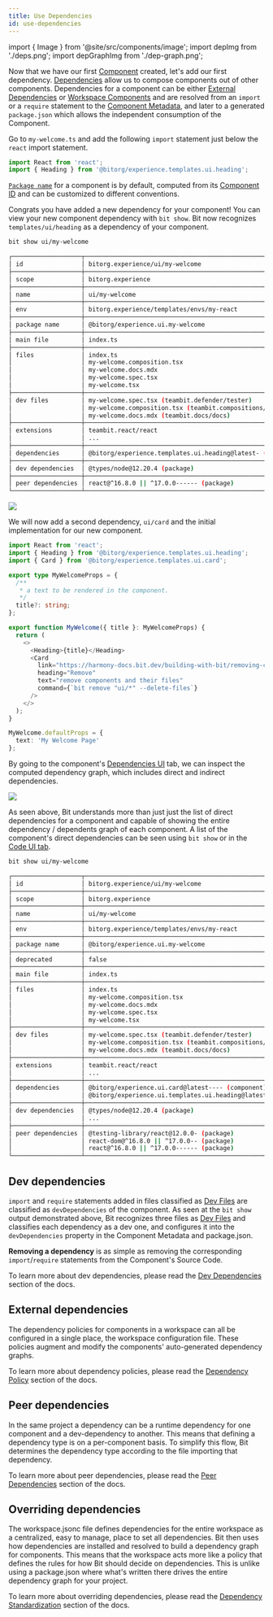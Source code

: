 ```yaml
---
title: Use Dependencies
id: use-dependencies
---
```


import { Image } from '@site/src/components/image';
import depImg from './deps.png';
import depGraphImg from './dep-graph.png';

Now that we have our first [Component](/components/overview) created, let's add our first dependency. [Dependencies](/dependencies) allow us to compose components out of other components. Dependencies for a component can be either [External Dependencies](/dependencies/external-dependencies) or [Workspace Components](/workspace/workspace-component) and are resolved from an `import` or a `require` statement to the [Component Metadata](/components/component-metadata), and later to a generated `package.json` which allows the independent consumption of the Component.

Go to `my-welcome.ts` and add the following `import` statement just below the `react` import statement.

```ts title="my-welcome.ts"
import React from 'react';
import { Heading } from '@bitorg/experience.templates.ui.heading';
```
[`Package name`](/packages/package-name) for a component is by default, computed from its [Component ID](/components/component-id) and can be customized to different conventions.

Congrats you have added a new dependency for your component! You can view your new component dependency with `bit show`. Bit now recognizes `templates/ui/heading` as a dependency of your component.

```bash
bit show ui/my-welcome
```

```bash {27}
┌───────────────────┬────────────────────────────────────────────────────────────────┐
│ id                │ bitorg.experience/ui/my-welcome                                │
├───────────────────┼────────────────────────────────────────────────────────────────┤
│ scope             │ bitorg.experience                                              │
├───────────────────┼────────────────────────────────────────────────────────────────┤
│ name              │ ui/my-welcome                                                  │
├───────────────────┼────────────────────────────────────────────────────────────────┤
│ env               │ bitorg.experience/templates/envs/my-react                      │
├───────────────────┼────────────────────────────────────────────────────────────────┤
│ package name      │ @bitorg/experience.ui.my-welcome                               │
├───────────────────┼────────────────────────────────────────────────────────────────┤
│ main file         │ index.ts                                                       │
├───────────────────┼────────────────────────────────────────────────────────────────┤
│ files             │ index.ts                                                       │
│                   │ my-welcome.composition.tsx                                     │
│                   │ my-welcome.docs.mdx                                            │
│                   │ my-welcome.spec.tsx                                            │
│                   │ my-welcome.tsx                                                 │
├───────────────────┼────────────────────────────────────────────────────────────────┤
│ dev files         │ my-welcome.spec.tsx (teambit.defender/tester)                  │
│                   │ my-welcome.composition.tsx (teambit.compositions/compositions) │
│                   │ my-welcome.docs.mdx (teambit.docs/docs)                        │
├───────────────────┼────────────────────────────────────────────────────────────────┤
│ extensions        │ teambit.react/react                                            │
│                   │ ...                                                            │
├───────────────────┼────────────────────────────────────────────────────────────────┤
│ dependencies      │ @bitorg/experience.templates.ui.heading@latest- (component)    │
├───────────────────┼────────────────────────────────────────────────────────────────┤
│ dev dependencies  │ @types/node@12.20.4 (package)                                  │
├───────────────────┼────────────────────────────────────────────────────────────────┤
│ peer dependencies │ react@^16.8.0 || ^17.0.0------ (package)                       │
└───────────────────┴────────────────────────────────────────────────────────────────┘
```

<Image src={depImg} />

We will now add a second dependency, `ui/card` and the initial implementation for our new component.

```ts {3} title="my-welcome.ts"
import React from 'react';
import { Heading } from '@bitorg/experience.templates.ui.heading';
import { Card } from '@bitorg/experience.templates.ui.card';

export type MyWelcomeProps = {
  /**
   * a text to be rendered in the component.
   */
  title?: string;
};

export function MyWelcome({ title }: MyWelcomeProps) {
  return (
    <>
      <Heading>{title}</Heading>
      <Card
        link="https://harmony-docs.bit.dev/building-with-bit/removing-components"
        heading="Remove"
        text="remove components and their files"
        command={`bit remove "ui/*" --delete-files`}
      />
    </>
  );
}

MyWelcome.defaultProps = {
  text: 'My Welcome Page'
};
```

By going to the component's [Dependencies UI](/dependencies/ui) tab, we can inspect the computed dependency graph, which includes direct and indirect dependencies.

<Image src={depGraphImg} />

As seen above, Bit understands more than just just the list of direct dependencies for a component and capable of showing the entire dependency / dependents graph of each component. A list of the component's direct dependencies can be seen using `bit show` or in the [Code UI tab](/code/ui).

```bash
bit show ui/my-welcome
```

```bash {29,30}
┌───────────────────┬────────────────────────────────────────────────────────────────┐
│ id                │ bitorg.experience/ui/my-welcome                                │
├───────────────────┼────────────────────────────────────────────────────────────────┤
│ scope             │ bitorg.experience                                              │
├───────────────────┼────────────────────────────────────────────────────────────────┤
│ name              │ ui/my-welcome                                                  │
├───────────────────┼────────────────────────────────────────────────────────────────┤
│ env               │ bitorg.experience/templates/envs/my-react                      │
├───────────────────┼────────────────────────────────────────────────────────────────┤
│ package name      │ @bitorg/experience.ui.my-welcome                               │
├───────────────────┼────────────────────────────────────────────────────────────────┤
│ deprecated        │ false                                                          │
├───────────────────┼────────────────────────────────────────────────────────────────┤
│ main file         │ index.ts                                                       │
├───────────────────┼────────────────────────────────────────────────────────────────┤
│ files             │ index.ts                                                       │
│                   │ my-welcome.composition.tsx                                     │
│                   │ my-welcome.docs.mdx                                            │
│                   │ my-welcome.spec.tsx                                            │
│                   │ my-welcome.tsx                                                 │
├───────────────────┼────────────────────────────────────────────────────────────────┤
│ dev files         │ my-welcome.spec.tsx (teambit.defender/tester)                  │
│                   │ my-welcome.composition.tsx (teambit.compositions/compositions) │
│                   │ my-welcome.docs.mdx (teambit.docs/docs)                        │
├───────────────────┼────────────────────────────────────────────────────────────────┤
│ extensions        │ teambit.react/react                                            │
│                   │ ...                                                            │
├───────────────────┼────────────────────────────────────────────────────────────────┤
│ dependencies      │ @bitorg/experience.ui.card@latest---- (component)              │
│                   │ @bitorg/experience.ui.templates.ui.heading@latest- (component) │
├───────────────────┼────────────────────────────────────────────────────────────────┤
│ dev dependencies  │ @types/node@12.20.4 (package)                                  │
│                   │ ...                                                            │
├───────────────────┼────────────────────────────────────────────────────────────────┤
│ peer dependencies │ @testing-library/react@12.0.0- (package)                       │
│                   │ react-dom@^16.8.0 || ^17.0.0-- (package)                       │
│                   │ react@^16.8.0 || ^17.0.0------ (package)                       │
└───────────────────┴────────────────────────────────────────────────────────────────┘
```

## Dev dependencies

`import` and `require` statements added in files classified as [Dev Files](/components/dev-files) are classified as `devDependencies` of the component.
As seen at the `bit show` output demonstrated above, Bit recognizes three files as [Dev Files](/dev-files) and classifies each dependency as a dev one, and configures it into the `devDependencies` property in the Component Metadata and package.json.

**Removing a dependency** is as simple as removing the corresponding `import`/`require` statements from the Component's Source Code.


To learn more about dev dependencies, please read the [Dev Dependencies](/dependencies/overview#dev-dependencies) section of the docs.

## External dependencies

The dependency policies for components in a workspace can all be configured in a single place, the workspace configuration file. These policies augment and modify the components' auto-generated dependency graphs.

To learn more about dependency policies, please read the [Dependency Policy](/dependencies/overview#dependency-policies) section of the docs.

## Peer dependencies

In the same project a dependency can be a runtime dependency for one component and a dev-dependency to another. This means that defining a dependency type is on a per-component basis. To simplify this flow, Bit determines the dependency type according to the file importing that dependency.

To learn more about peer dependencies, please read the [Peer Dependencies](/dependencies/overview#peer-dependencies) section of the docs.

## Overriding dependencies

The workspace.jsonc file defines dependencies for the entire workspace as a centralized, easy to manage, place to set all dependencies. Bit then uses how dependencies are installed and resolved to build a dependency graph for components. This means that the workspace acts more like a policy that defines the rules for how Bit should decide on dependencies. This is unlike using a package.json where what's written there drives the entire dependency graph for your project.

To learn more about overriding dependencies, please read the [Dependency Standardization](/dependencies/overview#dependency-standardization-envs) section of the docs.
